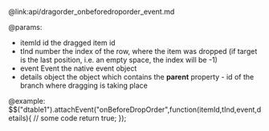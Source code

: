 @link:api/dragorder_onbeforedroporder_event.md

@params:
- itemId	id		the dragged item id		
- tInd		number		the index of the row, where the item was dropped (if target is the last position, i.e. an empty space, the index will be -1)
- event		Event 		the native event object
- details 	object		the object which contains the <b>parent</b> property - id of the branch where dragging is taking place


@example:
$$("dtable1").attachEvent("onBeforeDropOrder",function(itemId,tInd,event,details){
    // some code 
    return true;
});

